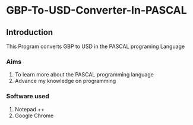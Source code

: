 # GBP-To-USD-Converter-In-PASCAL
## Introduction
This Program converts GBP to USD in the PASCAL programing Language

### Aims 
1. To learn more about the PASCAL programming language
2. Advance my knowledge on programming

### Software used
1. Notepad ++ 
2. Google Chrome


